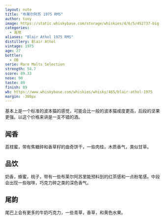 ```yaml
---
layout: note
title: "布莱尔阿苏 1975 RMS"
author: tony
image: https://static.whiskybase.com/storage/whiskies/4/6/5/452737-big.jpg
categories:
  - 高地
aliases: "Blair Athol 1975 RMS"
distillery: Blair Athol
vintage: 1975
age: 27
bottler:
  - OB
serie: Rare Malts Selection
strength: 54.7
score: 89.33
nose: 90
taste: 89
finish: 89
wb: https://www.whiskybase.com/whiskies/whisky/465/blair-athol-1975
margin: -380px
---
```

基本上是一个标准的波本猫的感觉，可能会比一般的波本猫咸度更高，后段的坚果更强。以这个价格来讲是一支不错的酒。

## 闻香
荔枝蜜，带有焦糖碎和香草籽的曲奇饼干，一些肉桂，木质香气，类似甘草。

## 品饮
奶香，蜂蜜，桃子，带有一些布莱尔阿苏里能预料到的红茶感和一点粉笔感。中段会出现一些咖啡，巧克力碎之类的深色香气。

## 尾韵
尾巴上会有更多的牛奶巧克力，一些青草，香草，和黄色水果。
